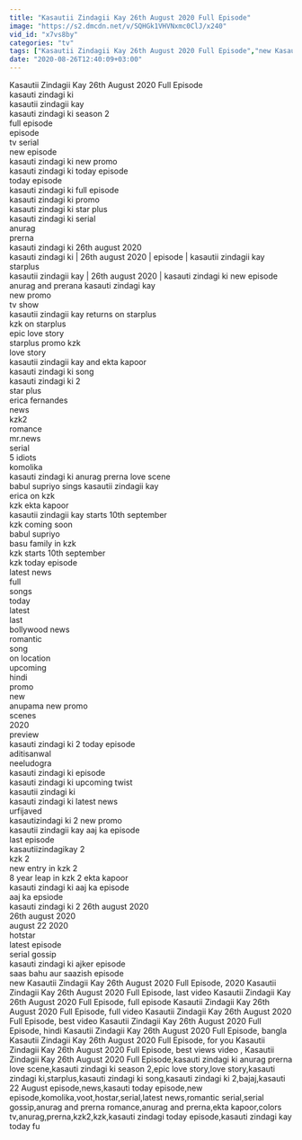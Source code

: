```yaml
---
title: "Kasautii Zindagii Kay 26th August 2020 Full Episode"
image: "https://s2.dmcdn.net/v/SQHGk1VHVNxmc0ClJ/x240"
vid_id: "x7vs8by"
categories: "tv"
tags: ["Kasautii Zindagii Kay 26th August 2020 Full Episode","new Kasautii Zindagii Kay 26th August 2020 Full Episode","2020 Kasautii Zindagii Kay 26th August 2020 Full Episode"]
date: "2020-08-26T12:40:09+03:00"
---
```

Kasautii Zindagii Kay 26th August 2020 Full Episode   <br>kasauti zindagi ki  <br>kasautii zindagii kay   <br>kasauti zindagi ki season 2   <br>full episode   <br>episode   <br>tv serial   <br>new episode   <br>kasauti zindagi ki new promo   <br>kasauti zindagi ki today episode   <br>today episode   <br>kasauti zindagi ki full episode   <br>kasauti zindagi ki promo   <br>kasauti zindagi ki star plus   <br>kasauti zindagi ki serial   <br>anurag   <br>prerna   <br>kasauti zindagi ki 26th august 2020   <br>kasauti zindagi ki | 26th august 2020 | episode | kasautii zindagii kay   <br>starplus   <br>kasautii zindagii kay | 26th august 2020 | kasauti zindagi ki new episode   <br>anurag and prerana kasauti zindagi kay   <br>new promo   <br>tv show   <br>kasautii zindagii kay returns on starplus   <br>kzk on starplus   <br>epic love story   <br>starplus promo kzk   <br>love story   <br>kasautii zindagii kay and ekta kapoor   <br>kasauti zindagi ki song   <br>kasauti zindagi ki 2   <br>star plus   <br>erica fernandes   <br>news   <br>kzk2   <br>romance   <br>mr.news   <br>serial   <br>5 idiots   <br>komolika   <br>kasauti zindagi ki anurag prerna love scene   <br>babul supriyo sings kasautii zindagii kay   <br>erica on kzk   <br>kzk ekta kapoor   <br>kasautii zindagii kay starts 10th september   <br>kzk coming soon   <br>babul supriyo   <br>basu family in kzk   <br>kzk starts 10th september   <br>kzk today episode   <br>latest news   <br>full   <br>songs   <br>today   <br>latest   <br>last   <br>bollywood news   <br>romantic   <br>song   <br>on location   <br>upcoming   <br>hindi   <br>promo   <br>new   <br>anupama new promo   <br>scenes   <br>2020   <br>preview   <br>kasauti zindagi ki 2 today episode   <br>aditisanwal   <br>neeludogra   <br>kasauti zindagi ki episode   <br>kasauti zindagi ki upcoming twist   <br>kasautii zindagi ki   <br>kasauti zindagi ki latest news   <br>urfijaved   <br>kasautizindagi ki 2 new promo   <br>kasautii zindagii kay aaj ka episode   <br>last episode   <br>kasautiizindagikay 2   <br>kzk 2   <br>new entry in kzk 2   <br>8 year leap in kzk 2 ekta kapoor  <br>kasauti zindagi ki aaj ka episode  <br>aaj ka epsiode  <br>kasauti zindagi ki 2 26th august 2020  <br>26th august 2020  <br>august 22 2020  <br>hotstar  <br>latest episode  <br>serial gossip  <br>kasauti zindagi ki ajker episode  <br>saas bahu aur saazish episode  <br>new Kasautii Zindagii Kay 26th August 2020 Full Episode, 2020 Kasautii Zindagii Kay 26th August 2020 Full Episode, last video Kasautii Zindagii Kay 26th August 2020 Full Episode, full episode Kasautii Zindagii Kay 26th August 2020 Full Episode, full video Kasautii Zindagii Kay 26th August 2020 Full Episode, best video Kasautii Zindagii Kay 26th August 2020 Full Episode, hindi Kasautii Zindagii Kay 26th August 2020 Full Episode, bangla Kasautii Zindagii Kay 26th August 2020 Full Episode, for you Kasautii Zindagii Kay 26th August 2020 Full Episode, best views video , Kasautii Zindagii Kay 26th August 2020 Full Episode,kasauti zindagi ki anurag prerna love scene,kasauti zindagi ki season 2,epic love story,love story,kasauti zindagi ki,starplus,kasauti zindagi ki song,kasauti zindagi ki 2,bajaj,kasauti 22 August episode,news,kasauti today episode,new episode,komolika,voot,hostar,serial,latest news,romantic serial,serial gossip,anurag and prerna romance,anurag and prerna,ekta kapoor,colors tv,anurag,prerna,kzk2,kzk,kasauti zindagi today episode,kasauti zindagi kay today fu

